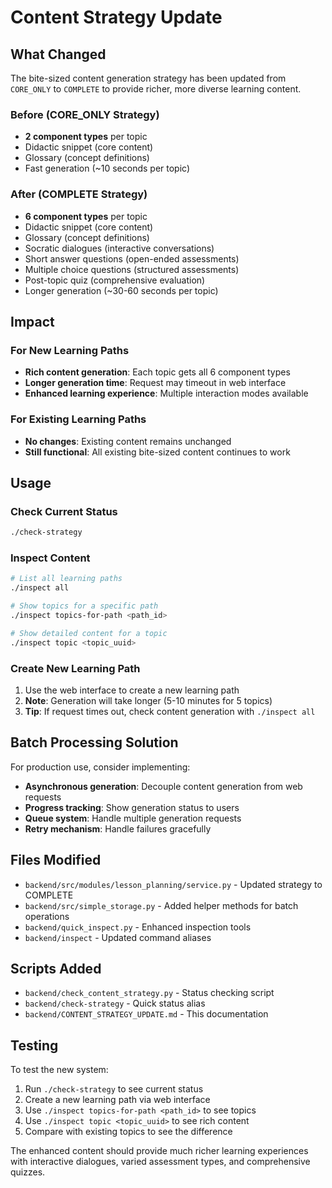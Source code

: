 # Content Strategy Update

## What Changed

The bite-sized content generation strategy has been updated from `CORE_ONLY` to `COMPLETE` to provide richer, more diverse learning content.

### Before (CORE_ONLY Strategy)
- **2 component types** per topic
- Didactic snippet (core content)
- Glossary (concept definitions)
- Fast generation (~10 seconds per topic)

### After (COMPLETE Strategy)
- **6 component types** per topic
- Didactic snippet (core content)
- Glossary (concept definitions)
- Socratic dialogues (interactive conversations)
- Short answer questions (open-ended assessments)
- Multiple choice questions (structured assessments)
- Post-topic quiz (comprehensive evaluation)
- Longer generation (~30-60 seconds per topic)

## Impact

### For New Learning Paths
- **Rich content generation**: Each topic gets all 6 component types
- **Longer generation time**: Request may timeout in web interface
- **Enhanced learning experience**: Multiple interaction modes available

### For Existing Learning Paths
- **No changes**: Existing content remains unchanged
- **Still functional**: All existing bite-sized content continues to work

## Usage

### Check Current Status
```bash
./check-strategy
```

### Inspect Content
```bash
# List all learning paths
./inspect all

# Show topics for a specific path
./inspect topics-for-path <path_id>

# Show detailed content for a topic
./inspect topic <topic_uuid>
```

### Create New Learning Path
1. Use the web interface to create a new learning path
2. **Note**: Generation will take longer (5-10 minutes for 5 topics)
3. **Tip**: If request times out, check content generation with `./inspect all`

## Batch Processing Solution

For production use, consider implementing:
- **Asynchronous generation**: Decouple content generation from web requests
- **Progress tracking**: Show generation status to users
- **Queue system**: Handle multiple generation requests
- **Retry mechanism**: Handle failures gracefully

## Files Modified

- `backend/src/modules/lesson_planning/service.py` - Updated strategy to COMPLETE
- `backend/src/simple_storage.py` - Added helper methods for batch operations
- `backend/quick_inspect.py` - Enhanced inspection tools
- `backend/inspect` - Updated command aliases

## Scripts Added

- `backend/check_content_strategy.py` - Status checking script
- `backend/check-strategy` - Quick status alias
- `backend/CONTENT_STRATEGY_UPDATE.md` - This documentation

## Testing

To test the new system:
1. Run `./check-strategy` to see current status
2. Create a new learning path via web interface
3. Use `./inspect topics-for-path <path_id>` to see topics
4. Use `./inspect topic <topic_uuid>` to see rich content
5. Compare with existing topics to see the difference

The enhanced content should provide much richer learning experiences with interactive dialogues, varied assessment types, and comprehensive quizzes.